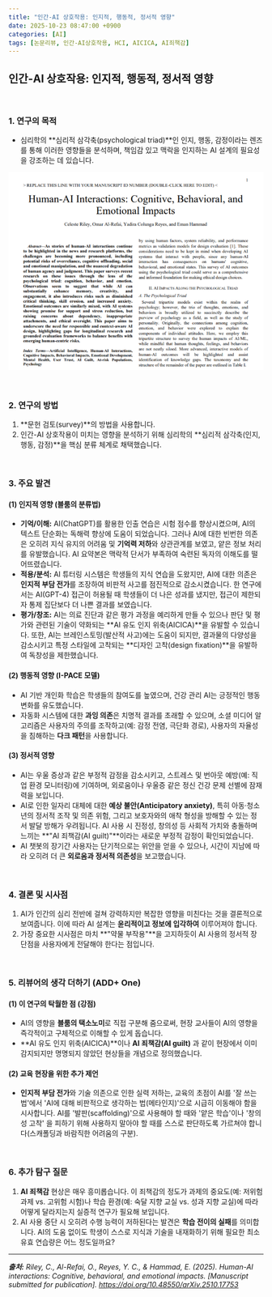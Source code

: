 ```yaml
---
title: "인간-AI 상호작용: 인지적, 행동적, 정서적 영향"
date: 2025-10-23 08:47:00 +0900
categories: [AI]
tags: [논문리뷰, 인간-AI상호작용, HCI, AICICA, AI죄책감]
---
```


## 인간-AI 상호작용: 인지적, 행동적, 정서적 영향

<br>

### 1. 연구의 목적

* 심리학의 **심리적 삼각축(psychological triad)**인 인지, 행동, 감정이라는 렌즈를 통해 이러한 영향들을 분석하며, 책임감 있고 맥락을 인지하는 AI 설계의 필요성을 강조하는 데 있습니다.

![이미지](/assets/Human-AI-interactions.png)

<br>

### 2. 연구의 방법

1.  **문헌 검토(survey)**의 방법을 사용합니다.
2.  인간-AI 상호작용이 미치는 영향을 분석하기 위해 심리학의 **심리적 삼각축(인지, 행동, 감정)**을 핵심 분류 체계로 채택했습니다.

<br>

### 3. 주요 발견

#### (1) 인지적 영향 (블룸의 분류법)

* **기억/이해:** AI(ChatGPT)를 활용한 인출 연습은 시험 점수를 향상시켰으며, AI의 텍스트 단순화는 독해력 향상에 도움이 되었습니다. 그러나 AI에 대한 빈번한 의존은 오히려 지식 유지의 어려움 및 **기억력 저하**와 상관관계를 보였고, 얕은 정보 처리를 유발했습니다. AI 요약본은 맥락적 단서가 부족하여 숙련된 독자의 이해도를 떨어뜨렸습니다.
* **적용/분석:** AI 튜터링 시스템은 학생들의 지식 연습을 도왔지만, AI에 대한 의존은 **인지적 부담 전가**를 조장하여 비판적 사고를 점진적으로 감소시켰습니다. 한 연구에서는 AI(GPT-4) 접근이 허용될 때 학생들이 더 나은 성과를 냈지만, 접근이 제한되자 통제 집단보다 더 나쁜 결과를 보였습니다.
* **평가/창조:** AI는 의료 진단과 같은 평가 과정을 예리하게 만들 수 있으나 판단 및 평가와 관련된 기술이 약화되는 **AI 유도 인지 위축(AICICA)**을 유발할 수 있습니다. 또한, AI는 브레인스토밍(발산적 사고)에는 도움이 되지만, 결과물의 다양성을 감소시키고 특정 스타일에 고착되는 **디자인 고착(design fixation)**을 유발하여 독창성을 제한했습니다.

#### (2) 행동적 영향 (I-PACE 모델)

* AI 기반 개인화 학습은 학생들의 참여도를 높였으며, 건강 관리 AI는 긍정적인 행동 변화를 유도했습니다.
* 자동화 시스템에 대한 **과잉 의존**은 치명적 결과를 초래할 수 있으며, 소셜 미디어 알고리즘은 사용자의 주의를 조작하고(예: 감정 전염, 극단화 경로), 사용자의 자율성을 침해하는 **다크 패턴**을 사용합니다.

#### (3) 정서적 영향

* AI는 우울 증상과 같은 부정적 감정을 감소시키고, 스트레스 및 번아웃 예방(예: 직업 환경 모니터링)에 기여하며, 외로움이나 우울증 같은 정신 건강 문제 선별에 잠재력을 보입니다.
* AI로 인한 일자리 대체에 대한 **예상 불안(Anticipatory anxiety)**, 특히 아동·청소년의 정서적 조작 및 의존 위험, 그리고 보호자와의 애착 형성을 방해할 수 있는 정서 발달 방해가 우려됩니다. AI 사용 시 진정성, 창의성 등 사회적 가치와 충돌하며 느끼는 **"AI 죄책감(AI guilt)"**이라는 새로운 부정적 감정이 확인되었습니다.
* AI 챗봇의 장기간 사용자는 단기적으로는 위안을 얻을 수 있으나, 시간이 지남에 따라 오히려 더 큰 **외로움과 정서적 의존성**을 보고했습니다.

<br>

### 4. 결론 및 시사점

1.  AI가 인간의 심리 전반에 걸쳐 강력하지만 복잡한 영향을 미친다는 것을 결론적으로 보여줍니다. 이에 따라 AI 설계는 **윤리적이고 정보에 입각하여** 이루어져야 합니다.
2.  가장 중요한 시사점은 마치 **"약물 부작용"**을 고지하듯이 AI 사용의 정서적 장단점을 사용자에게 전달해야 한다는 점입니다.

<br>

### 5. 리뷰어의 생각 더하기 (ADD+ One)

#### (1) 이 연구의 탁월한 점 (강점)

* AI의 영향을 **블룸의 택소노미**로 직접 구분해 줌으로써, 현장 교사들이 AI의 영향을 즉각적이고 구체적으로 이해할 수 있게 돕습니다.
* **AI 유도 인지 위축(AICICA)**이나 **AI 죄책감(AI guilt)** 과 같이 현장에서 이미 감지되지만 명명되지 않았던 현상들을 개념으로 정의했습니다.

#### (2) 교육 현장을 위한 추가 제언

* **인지적 부담 전가**와 기술 의존으로 인한 실력 저하는, 교육의 초점이 AI를 '잘 쓰는 법'에서 'AI에 대해 비판적으로 생각하는 법(메타인지)'으로 시급히 이동해야 함을 시사합니다. AI를 '발판(scaffolding)'으로 사용해야 할 때와 '얕은 학습'이나 '창의성 고착' 을 피하기 위해 사용하지 말아야 할 때를 스스로 판단하도록 가르쳐야 합니다(스캐폴딩과 바람직한 어려움의 구분).

<br>

### 6. 추가 탐구 질문

1.  **AI 죄책감** 현상은 매우 흥미롭습니다. 이 죄책감의 정도가 과제의 중요도(예: 저위험 과제 vs. 고위험 시험)나 학습 환경(예: 숙달 지향 교실 vs. 성과 지향 교실)에 따라 어떻게 달라지는지 실증적 연구가 필요해 보입니다.
2.  AI 사용 중단 시 오히려 수행 능력이 저하된다는 발견은 **학습 전이의 실패**를 의미합니다. AI의 도움 없이도 학생이 스스로 지식과 기술을 내재화하기 위해 필요한 최소 유효 연습량은 어느 정도일까요?

---

_**출처:** Riley, C., Al-Refai, O., Reyes, Y. C., & Hammad, E. (2025). Human-AI interactions: Cognitive, behavioral, and emotional impacts. [Manuscript submitted for publication]. https://doi.org/10.48550/arXiv.2510.17753_
